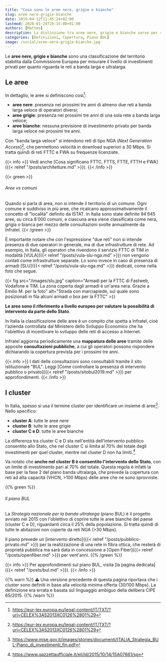 ```yaml
---
title: "Cosa sono le aree nere, grigie e bianche"
slug: aree-nere-grigie-bianche
date: 2019-04-12T11:45:24+02:00
lastmod: 2020-01-24T19:15:00+01:00
authors: [Matteo]
description: La distinzione tra aree nere, grigie e bianche serve per classificare il grado di investimenti per la banda larga presenti sul territorio.
categories: [Definizioni, Copertura, Piano BUL]
image: /social/aree-nere-grigie-bianche.jpg
---
```


Le **aree nere, grigie e bianche** sono una classificazione del territorio stabilita dalla Commissione Europea per misurare il livello di investimenti privati per quanto riguarda le reti a banda larga e ultralarga.

## Le aree

In dettaglio, le aree si definiscono così[^lex]:

[^lex]: https://eur-lex.europa.eu/legal-content/IT/TXT/?uri=CELEX%3A52013XC0126%2801%29

- **aree nere**: presenza nei prossimi tre anni di almeno due reti a banda larga veloce di operatori diversi;
- **aree grigie**: presenza nei prossimi tre anni di una sola rete a banda larga veloce;
- **aree bianche**: nessuna previsione di investimento privato per banda larga veloce nei prossimi tre anni.

Con "banda larga veloce" si intendono reti di tipo NGA (*Next Generation Access*)[^lex], che permettono velocità in download superiori a 30 Mbps. Si tratta quindi di reti FTTC e FWA su frequenze licenziate.

{{< info >}}
Vedi anche [Cosa significano FTTC, FTTS, FTTE, FTTH e FWA]({{< relref "/posts/architetture.md" >}}).
{{< /info >}}

{{< green >}}
###### Aree vs comuni
Quando si parla di area, non si intende il territorio di un comune. Ogni comune è suddiviso in più aree, che ricalcano approssimativamente il concetto di "località" definito da ISTAT. In Italia sono state definite 94˙645 aree, su circa 8˙000 comuni, e ciascuna area viene classificata come nera, grigia o bianca per mezzo delle consultazioni svolte annualmente da Infratel.
{{< /green >}}

È importante notare che con l'espressione "due reti" non si intende presenza di due operatori in generale, ma di due infrastrutture di rete. Ad esempio, in Italia, gli operatori che rivendono il servizio FTTC di TIM in modalità [VULA]({{< relref "/posts/vula-slu-nga.md" >}}) non vengono contati come infrastrutture separate. Lo sono invece in caso di presenza di armadi [SLU]({{< relref "/posts/vula-slu-nga.md" >}}) dedicati, come nella foto che segue.

{{< fig src="/images/slu.jpg" caption="Armadi per la FTTC di Fastweb, Vodafone e TIM. La zona coperta dagli armadi è un'area nera. Grazie a Emilio M. per la foto" alt="Strada con marciapiede, sul quale sono posizionati in fila alcuni armadi o box per la FTTC" >}}

**Le aree sono il riferimento a livello europeo per valutare la possibilità di intervento da parte dello Stato**.

In Italia la classificazione delle aree è un compito che spetta a Infratel, cioè l'azienda controllata dal Ministero dello Sviluppo Economico che ha l'obiettivo di incentivare lo sviluppo delle reti di accesso a Internet.

Infratel aggiorna periodicamente una **mappatura delle aree** tramite delle apposite **consultazioni pubbliche**, a cui gli operatori possono rispondere dichiarando la copertura prevista per i prossimi tre anni.

{{< info >}}
I dati delle consultazioni sono consultabili tramite il sito istituzionale "BUL". Leggi [Come controllare la presenza di intervento pubblico o privato]({{< relref "/posts/sitobul2019.md" >}}) per approfondimenti.
{{< /info >}}

## I cluster

In Italia, spesso si usa il termine cluster per identificare un insieme di aree[^strategia]. Nello specifico:

[^strategia]: https://www.mise.gov.it/images/stories/documenti/ITALIA_Strategia_BUL-Piano_di_investimenti_fin.pdf

- **cluster A**: tutte le aree nere
- **cluster B**: tutte le aree grigie
- **cluster C e D**: tutte le aree bianche

La differenza tra cluster C e D sta nell'entità dell'intervento pubblico consentito allo Stato, che nel cluster C si limita al 70% del totale degli investimenti per quel cluster, mentre nel cluster D non ha limiti.[^cipe]

[^cipe]: https://www.gazzettaufficiale.it/eli/id/2015/10/14/15A07661/sg

Va notato che **anche nel cluster B è consentito l'intervento dello Stato**, con un limite di investimento pari al 70% del totale. Questa regola è infatti la base per la fase 2 del piano banda ultralarga, che prevede la copertura con reti ad alta capacità (VHCN, >100 Mbps) delle aree che ne sono sprovviste.

{{% green %}}
###### Il piano BUL

La *Strategia nazionale per la banda ultralarga* (piano BUL) è il progetto avviato nel 2015 con l'obiettivo di coprire tutte le aree bianche del paese (cluster C e D), riguardanti circa il 25% della popolazione. Si tratta quindi di tutte le abitazioni non coperte da reti NGA (>30 Mbps).

Il piano prevede un [intervento diretto]({{< relref "/posts/pubblico-privato.md" >}}) per la realizzazione di una rete in fibra ottica, che resterà di proprietà pubblica ma sarà data in concessione a [Open Fiber]({{< relref "/posts/openfiber.md" >}}) per vent'anni.
{{% /green %}}

{{< info >}}
Per approfondimenti sul piano BUL, visita [la pagina dedicata]({{< relref "/posts/bul.md" >}}).
{{< /info >}}

{{% warn %}}
⚠️ Una versione precedente di questa pagina riportava che i cluster sono definiti in base alla velocità minima offerta (30/100 Mbps). La definizione era errata e basata sul linguaggio ambiguo della delibera CIPE 65/2015.
{{% /warn %}}
